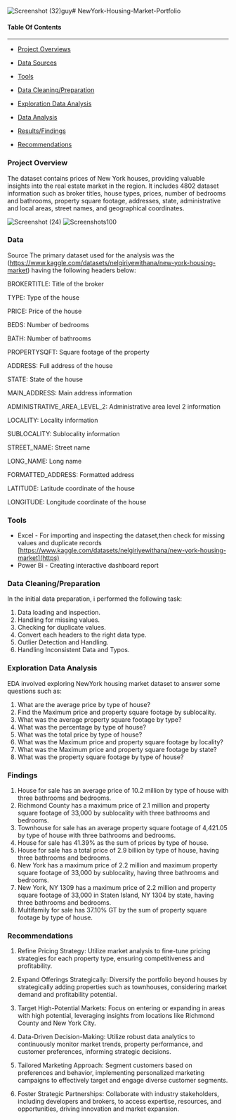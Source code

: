 ![Screenshot (32)](https://github.com/Luphen1/NewYork-Housing-Market-Portfolio/assets/140397207/eaa95f5d-0011-4611-93a1-e5f70def8cb8)guy# NewYork-Housing-Market-Portfolio

#### Table Of Contents
------------

-  [Project Overviews](#Project_Overview)

-  [Data Sources](#Data_Sources)

-  [Tools](#Tools)

-  [Data Cleaning/Preparation](#Data_cleaning/Preparation) 

-  [Exploration Data Analysis](#Recommendation)

-  [Data Analysis](#Data_Analysis)

-  [Results/Findings](#Results/Finding)

-  [Recommendations](#Recommendations)



### Project Overview
The dataset contains prices of New York houses, providing valuable insights into the real estate market in the region. It includes 4802 dataset information such as broker titles, house types, prices, number of bedrooms and bathrooms, property square footage, addresses, state, administrative and local areas, street names, and geographical coordinates.


![Screenshot (24)](https://github.com/Luphen1/NewYork-Housing-Market-Portfolio/assets/140397207/4e521df7-2e1d-4d86-b643-39b38fe916eb)
![Screenshots100](https://github.com/Luphen1/NewYork-Housing-Market-Portfolio/assets/140397207/aba17a83-18d3-4784-b73a-3acd15f01222)


### Data
 Source
The primary dataset used for the analysis was the (https://www.kaggle.com/datasets/nelgiriyewithana/new-york-housing-market) having the  following headers below:

BROKERTITLE: Title of the broker

TYPE: Type of the house

PRICE: Price of the house

BEDS: Number of bedrooms

BATH: Number of bathrooms

PROPERTYSQFT: Square footage of the property

ADDRESS: Full address of the house

STATE: State of the house

MAIN_ADDRESS: Main address information

ADMINISTRATIVE_AREA_LEVEL_2: Administrative area level 2 information

LOCALITY: Locality information

SUBLOCALITY: Sublocality information

STREET_NAME: Street name

LONG_NAME: Long name

FORMATTED_ADDRESS: Formatted address

LATITUDE: Latitude coordinate of the house

LONGITUDE: Longitude coordinate of the house

### Tools
- Excel - For importing and inspecting the dataset,then check for missing values and duplicate records
[https://www.kaggle.com/datasets/nelgiriyewithana/new-york-housing-market](https)
- Power Bi - Creating interactive dashboard report

### Data Cleaning/Preparation
In the initial data preparation, i performed the following task:
1. Data loading and inspection.
2. Handling for missing values.
3. Checking for duplicate values.
4. Convert each headers to the right data type.
5. Outlier Detection and Handling.
6. Handling Inconsistent Data and Typos.

### Exploration Data Analysis
EDA involved exploring  NewYork housing market dataset to answer some questions such as:

1. What are the average price by type of house?
2. Find the Maximum price and property square footage by sublocality.
3. What was the average property square footage by type?
4. What was the percentage by type of house?
5. What was the total price by type of house?
6. What was the Maximum price and property square footage by locality?
7. What was the  Maximum price and property square footage by state?
8. What was the property square footage by type of house?

### Findings
1.	House for sale has an average price of 10.2 million by type of house with three bathrooms and bedrooms.
2.	Richmond County has a maximum price of 2.1 million and property square footage of 33,000 by sublocality with three bathrooms and bedrooms.
3.	Townhouse for sale has an average property square footage of 4,421.05 by type of house with three bathrooms and bedrooms.
4.	House for sale has 41.39% as the sum of prices by type of house.
5.	House for sale has a total price of 2.9 billion by type of house, having three bathrooms and bedrooms.
6.	New York has a maximum price of 2.2 million and maximum property square footage of 33,000 by sublocality, having three bathrooms and bedrooms.
7.	New York, NY 1309 has a maximum price of 2.2 million and property square footage of 33,000 in Staten Island, NY 1304 by state, having three bathrooms and bedrooms.
8.	Multifamily for sale has 37.10% GT by the sum of property square footage by type of house.


### Recommendations

1. Refine Pricing Strategy: Utilize market analysis to fine-tune pricing strategies for each property type, ensuring competitiveness and profitability.

2. Expand Offerings Strategically: Diversify the portfolio beyond houses by strategically adding properties such as townhouses, considering market demand and profitability potential.

3. Target High-Potential Markets: Focus on entering or expanding in areas with high potential, leveraging insights from locations like Richmond County and New York City.

4. Data-Driven Decision-Making: Utilize robust data analytics to continuously monitor market trends, property performance, and customer preferences, informing strategic decisions.

5. Tailored Marketing Approach: Segment customers based on preferences and behavior, implementing personalized marketing campaigns to effectively target and engage diverse customer segments.

6. Foster Strategic Partnerships: Collaborate with industry stakeholders, including developers and brokers, to access expertise, resources, and opportunities, driving innovation and market expansion.
